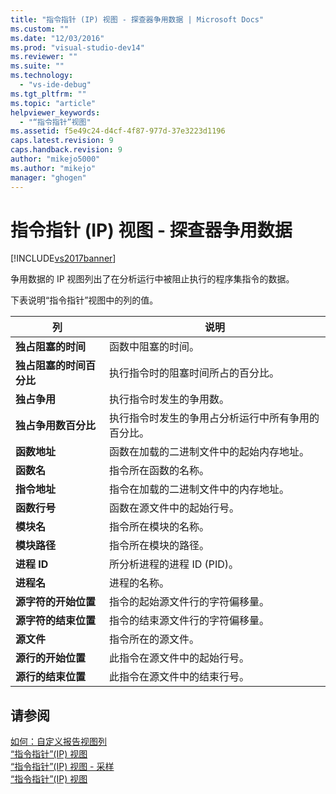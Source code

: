 ```yaml
---
title: "指令指针 (IP) 视图 - 探查器争用数据 | Microsoft Docs"
ms.custom: ""
ms.date: "12/03/2016"
ms.prod: "visual-studio-dev14"
ms.reviewer: ""
ms.suite: ""
ms.technology: 
  - "vs-ide-debug"
ms.tgt_pltfrm: ""
ms.topic: "article"
helpviewer_keywords: 
  - "“指令指针”视图"
ms.assetid: f5e49c24-d4cf-4f87-977d-37e3223d1196
caps.latest.revision: 9
caps.handback.revision: 9
author: "mikejo5000"
ms.author: "mikejo"
manager: "ghogen"
---
```

# 指令指针 (IP) 视图 - 探查器争用数据
[!INCLUDE[vs2017banner](../code-quality/includes/vs2017banner.md)]

争用数据的 IP 视图列出了在分析运行中被阻止执行的程序集指令的数据。  
  
 下表说明“指令指针”视图中的列的值。  
  
|列|说明|  
|-------|--------|  
|**独占阻塞的时间**|函数中阻塞的时间。|  
|**独占阻塞的时间百分比**|执行指令时的阻塞时间所占的百分比。|  
|**独占争用**|执行指令时发生的争用数。|  
|**独占争用数百分比**|执行指令时发生的争用占分析运行中所有争用的百分比。|  
|**函数地址**|函数在加载的二进制文件中的起始内存地址。|  
|**函数名**|指令所在函数的名称。|  
|**指令地址**|指令在加载的二进制文件中的内存地址。|  
|**函数行号**|函数在源文件中的起始行号。|  
|**模块名**|指令所在模块的名称。|  
|**模块路径**|指令所在模块的路径。|  
|**进程 ID**|所分析进程的进程 ID \(PID\)。|  
|**进程名**|进程的名称。|  
|**源字符的开始位置**|指令的起始源文件行的字符偏移量。|  
|**源字符的结束位置**|指令的结束源文件行的字符偏移量。|  
|**源文件**|指令所在的源文件。|  
|**源行的开始位置**|此指令在源文件中的起始行号。|  
|**源行的结束位置**|此指令在源文件中的结束行号。|  
  
## 请参阅  
 [如何：自定义报告视图列](../profiling/how-to-customize-report-view-columns.md)   
 [“指令指针”\(IP\) 视图](../profiling/instruction-pointers-ips-view.md)   
 [“指令指针”\(IP\) 视图 \- 采样](../profiling/instruction-pointers-ips-view-dotnet-memory-sampling-data.md)   
 [“指令指针”\(IP\) 视图](../profiling/instruction-pointers-ips-view-sampling-data.md)